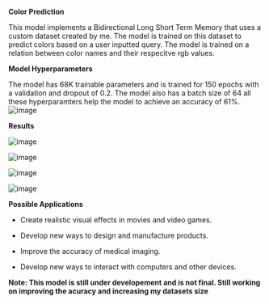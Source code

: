 **Color Prediction**

This model implements a Bidirectional Long Short Term Memory that uses a custom dataset created by me. The model is trained on this dataset to predict colors based on a user inputted query. The model is trained on a relation between color names and their respecitve rgb values.


**Model Hyperparameters**

The model has 68K trainable parameters and is trained for 150 epochs with a validation and dropout of 0.2. The model also has a batch size of 64 all these hyperparamters help the model to achieve an accuracy of 61%.
![image](https://github.com/chungimungi/Color-prediction/assets/90822297/16af614d-4e29-4384-a1bf-8c6b7e0db86a)


**Results**

![image](https://github.com/chungimungi/Color-prediction/assets/90822297/0e0fd63d-d8f5-4044-a6e7-de4c12309fe1)

![image](https://github.com/chungimungi/Color-prediction/assets/90822297/71735cd6-6d42-454d-ac41-c8addf95f461)

![image](https://github.com/chungimungi/Color-prediction/assets/90822297/a9551c42-4585-45b5-88e1-681e5f197cb1)

![image](https://github.com/chungimungi/Color-prediction/assets/90822297/b462bc2d-786f-43b0-a93e-360ce7ec79d5)


**Possible Applications**
* Create realistic visual effects in movies and video games.

* Develop new ways to design and manufacture products.

* Improve the accuracy of medical imaging.

* Develop new ways to interact with computers and other devices.


**Note: This model is still under developement and is not final. Still working on improving the acuracy and increasing my datasets size**
